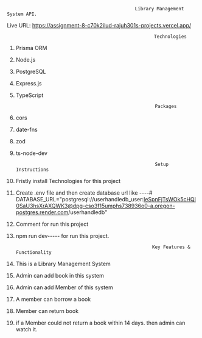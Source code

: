                                                    Library Management System API.


Live URL: https://assignment-8-c70k2ilud-rajuh301s-projects.vercel.app/

                                                          Technologies
1. Prisma ORM
2. Node.js
3. PostgreSQL
4. Express.js
5. TypeScript

                                                          Packages

1. cors
2. date-fns
3. zod
4. ts-node-dev

                                                          Setup Instructions

1. Fristly install Technologies for this project
2. Create .env file and then create database url like ----# DATABASE_URL="postgresql://userhandledb_user:IeSpnFjTsWOk5cHQl0SaU3hsXrAXQWK3@dpg-cso3f15umphs738936o0-a.oregon-postgres.render.com/userhandledb"
3. Comment for run this project
4. npm run dev----- for run this project. 

                                                         Key Features & Functionality

1. This is a Library Management System
2. Admin can add book in this system
3. Admin can add Member of this system
4. A member can borrow a book
5. Member can return book
6. if a Member could not return a book within 14 days. then admin can watch it.  

   




   
